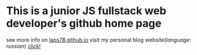 # This is a junior JS fullstack web developer's github home page

see more info on [laps78.github.io](https://laps78.github.io)
visit my personal blog website(_language: russian_) [click!](https://prolaps.uxp.ru)
